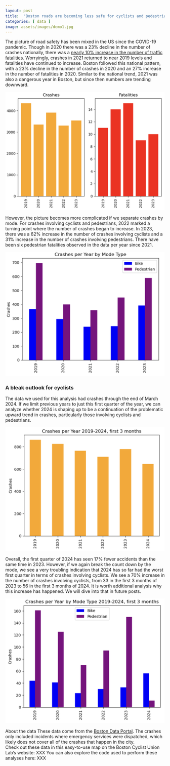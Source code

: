 ```yaml
---
layout: post
title:  "Boston roads are becoming less safe for cyclists and pedestrians"
categories: [ data ]
image: assets/images/demo1.jpg
---
```

The picture of road safety has been mixed in the US since the COVID-19 pandemic.  Though in 2020 there was a 23% decline in the number of crashes nationally, there was a [nearly 10% increase in the number of traffic fatalities](https://crashstats.nhtsa.dot.gov/Api/Public/ViewPublication/813563).  Worryingly, crashes in 2021 returned to near 2019 levels and fatalities have continued to increase.
Boston followed this national pattern, with a 23% decline in the number of crashes in 2020 and an 27% increase in the number of fatalities in 2020.  Similar to the national trend, 2021 was also a dangerous year in Boston, but since then numbers are trending downward.  

![Crashes for Boston](../assets/images/boston_allcrash.png)

However, the picture becomes more complicated if we separate crashes by mode.  For crashes involving cyclists and pedestrians, 2022 marked a turning point where the number of crashes began to increase.  In 2023, there was a 62% increase in the number of crashes involving cyclists and a 31% increase in the number of crashes involving pedestrians.  There have been six pedestrian fatalities observed in the data per year since 2021.

![Mode split crashes Boston](../assets/images/boston_modecrash.png)

### A bleak outlook for cyclists
The data we used for this analysis had crashes through the end of March 2024.  If we limit previous years to just this first quarter of the year, we can analyze whether 2024 is shaping up to be a continuation of the problematic upward trend in crashes, particularly those involving cyclists and pedestrians.

![Crashes first q](../assets/images/firstq_allcrash.png)

Overall, the first quarter of 2024 has seen 17% fewer accidents than the same time in 2023.  However, if we again break the count down by the mode, we see a very troubling indication that 2024 has so far had the worst first quarter in terms of crashes involving cyclists.  We see a 70% increase in the number of crashes involving cyclists, from 33 in the first 3 months of 2023 to 56 in the first 3 months of 2024.  It is worth additional analysis why this increase has happened.  We will dive into that in future posts.

![Mode split crashes first q](../assets/images/firstq_modecrash.png)

About the data
These data come from the [Boston Data Portal](https://data.boston.gov/dataset/vision-zero-crash-records).  The crashes only included incidents where emergency services were dispatched, which likely does not cover all of the crashes that happen in the city.  
Check out these data in this easy-to-use map on the Boston Cyclist Union Lab’s website: XXX
You can also explore the code used to perform these analyses here: XXX


